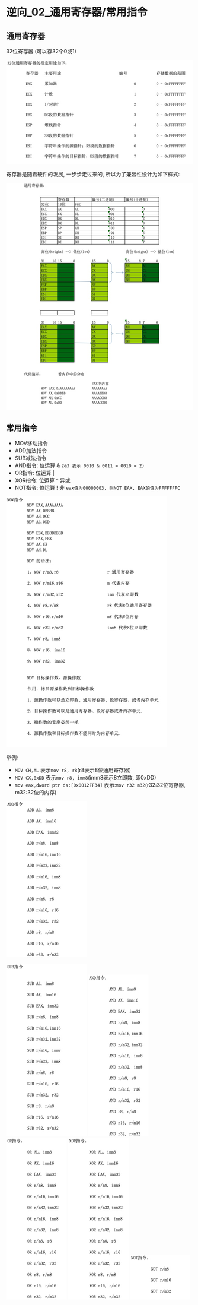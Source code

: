 # 逆向_02_通用寄存器/常用指令

## 通用寄存器

32位寄存器 (可以存32个0或1)

![](media/寄存器/15581096741443.jpg)

寄存器是随着硬件的发展, 一步步走过来的, 所以为了兼容性设计为如下样式: 

![-w595](media/寄存器/15581109759951.jpg)


## 常用指令

- MOV移动指令
- ADD加法指令
- SUB减法指令
- AND指令: 位运算 &  `2&3 表示 0010 & 0011 = 0010 = 2)`
- OR指令:  位运算 | 
- XOR指令: 位运算 ^ 异或
- NOT指令: 位运算 ! 非 `eax值为00000003, 则NOT EAX, EAX的值为FFFFFFFC`


![](media/寄存器/15581114990353.jpg)

举例: 

- `MOV CH,AL` 表示`mov r8, r8`(r8表示8位通用寄存器)
- `MOV CX,0xDD` 表示`mov r8, imm8`(imm8表示8立即数, 即0xDD)
- `mov eax,dword ptr ds:[0x0012FF34]` 表示:`mov r32 m32`(r32:32位寄存器, m32:32位的内存)

![](media/寄存器/15581115271618.jpg)

![](media/寄存器/15581116717398.jpg)
![](media/寄存器/15581116864688.jpg)
![](media/寄存器/15581116970836.jpg)
![](media/寄存器/15581117058801.jpg)
![](media/寄存器/15581117169065.jpg)






